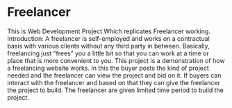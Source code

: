 # Freelancer
This is Web Development Project Which replicates Freelancer working.  Introduction: A freelancer is self-employed and works on a contractual basis with various clients without any third party in between. Basically, freelancing just “frees” you a little bit so that you can work at a time or place that is more convenient to you. This project is a demonstration of how a freelancing website works. In this the buyer posts the kind of project needed and the freelancer can view the project and bid on it. If buyers can interact with the freelancer and based on that they can give the freelancer the project to build. The freelancer are given limited time period to build the project.
